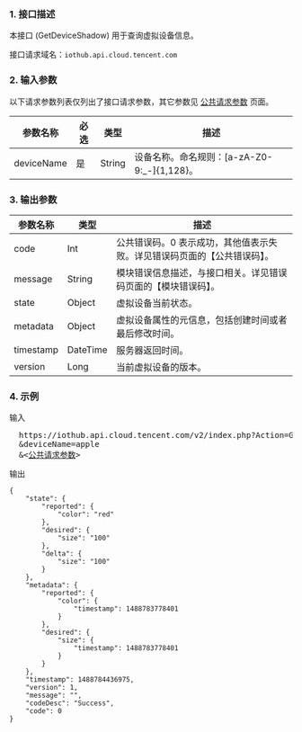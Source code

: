 ### 1. 接口描述
本接口 (GetDeviceShadow) 用于查询虚拟设备信息。

接口请求域名：`iothub.api.cloud.tencent.com`

### 2. 输入参数

以下请求参数列表仅列出了接口请求参数，其它参数见 [公共请求参数](https://cloud.tencent.com/document/api/213/6976) 页面。

| 参数名称 | 必选 | 类型 | 描述 |
|---------|---------|---------|---------|
| deviceName | 是 | String | 设备名称。命名规则：[a-zA-Z0-9:_-]{1,128}。|

### 3. 输出参数

| 参数名称 | 类型 | 描述 |
|---------|---------|---------|
| code | Int | 公共错误码。0 表示成功，其他值表示失败。详见错误码页面的【公共错误码】。|
| message | String | 模块错误信息描述，与接口相关。详见错误码页面的【模块错误码】。|
| state | Object | 虚拟设备当前状态。|
| metadata | Object | 虚拟设备属性的元信息，包括创建时间或者最后修改时间。|
| timestamp | DateTime | 服务器返回时间。|
| version | Long | 当前虚拟设备的版本。|

### 4. 示例
 
输入
<pre>
  https://iothub.api.cloud.tencent.com/v2/index.php?Action=GetDeviceShadow
  &deviceName=apple
  &<<a href="https://cloud.tencent.com/document/api/213/6976">公共请求参数</a>>
</pre>

输出
```
{
    "state": {
        "reported": {
            "color": "red"
        },
        "desired": {
            "size": "100"
        },
        "delta": {
            "size": "100"
        }
    },
    "metadata": {
        "reported": {
            "color": {
                "timestamp": 1488783778401
            }
        },
        "desired": {
            "size": {
                "timestamp": 1488783778401
            }
        }
    },
    "timestamp": 1488784436975,
    "version": 1,
    "message": "",
    "codeDesc": "Success",
    "code": 0
}
```





